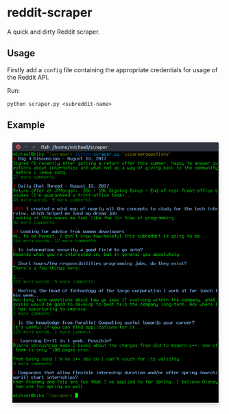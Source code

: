 # reddit-scraper
A quick and dirty Reddit scraper.

## Usage
Firstly add a `config` file containing the appropriate credentials for usage of the Reddit API.

Run:
```
python scraper.py <subreddit-name>
```
## Example
![Scraper](scraper.png?raw=true "Usage")
